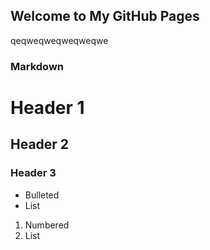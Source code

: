 ## Welcome to My GitHub Pages

qeqweqweqweqweqwe

### Markdown



# Header 1
## Header 2
### Header 3

- Bulleted
- List

1. Numbered
2. List
